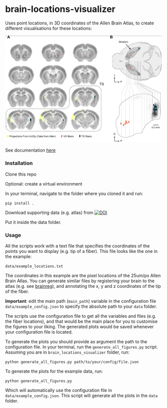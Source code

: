 # brain-locations-visualizer

Uses point locations, in 3D coordinates of the Allen Brain Atlas, to create different visualisations for these locations:
<p align="middle">
  <img src="docs/imgs/main.png" width=550>
</p>

See documentation [here](https://hernandomv.github.io/brain-locations-visualizer/)

### Installation

Clone this repo

Optional: create a virtual environment

In your terminal, navigate to the folder where you cloned it and run:

```
pip install .
```

Download supporting data (e.g. atlas) from [![DOI](https://zenodo.org/badge/DOI/10.5281/zenodo.7501966.svg)](https://doi.org/10.5281/zenodo.7501966)

Put it inside the data folder.

### Usage

All the scripts work with a text file that specifies the coordinates of the points you want to display (e.g. tip of a fiber).
This file looks like the one in the example:

```
data/example_locations.txt
```

The coordinates in this example are the pixel locations of the 25um/px Allen Brain Atlas.
You can generate similar files by registering your brain to the atlas (e.g. see [brainreg](https://github.com/brainglobe/brainreg)), and annotating the x, y and z coordinates of the tip of the fiber.

**Important**: edit the main path (```main_path```) variable in the configuration file ```data/example_config.json``` to specify the absolute path to your ```data``` folder.

The scripts use the configuration file to get all the variables and files (e.g. the fiber locations), and that would be the main place for you to customise the figures to your liking. The generated plots would be saved whenever your configuration file is located.

To generate the plots you should provide as argument the path to the configuration file. In your terminal, run the ```generate_all_figures.py``` script. Assuming you are in ```brain_locations_visualizer``` folder, run:

```
python generate_all_figures.py path/to/your/config/file.json
```

To generate the plots for the example data, run:

```
python generate_all_figures.py
```

Which will automatically use the configuration file in ```data/example_config.json```.
This script will generate all the plots in the ```data``` folder.